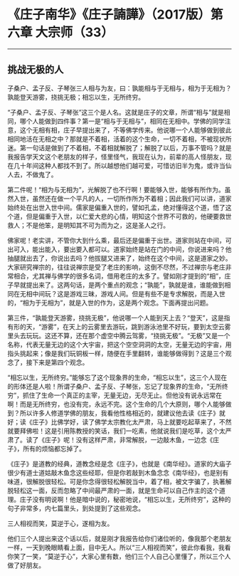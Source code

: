 # 《庄子南华》《庄子諵譁》（2017版）第六章 大宗师（33）

------

## 挑战无极的人

子桑户、孟子反、子琴张三人相与为友，曰：孰能相与于无相与，相为于无相为？孰能登天游雾，挠挑无极；相忘以生，无所终穷。

“子桑户、孟子反、子琴张”这三个是人名。这就是庄子的文章，所谓“相与”就是相同，哪个人能做到四件事？第一是“相与于无相与”，相同在无相中。学佛的同学注意，这个无相有相，庄子早提出来了，不等佛学传来。他说哪一个人能够做到彼此相同地活在无相之中？那就是不着相，活着的这个生命，一切不着相，不被现状所迷。第一句话是做到了不着相，不着相就解脱了；解脱了以后，万事不管吗？就是我报告学天文这个老朋友的样子，怪里怪气，我现在认为，前辈的高人怪朋友，现在几十年间这种人都找不到了。所以越想他们越可爱，可惜访旧半为鬼，或许当仙人去，不做鬼了。

第二件呢！“相为与无相为”，光解脱了也不行啊！要能够入世，能够有所作为。虽然入世，虽然还在做一个平凡的人，一切所作所为不着相；因此我们可以讲，道家始终处在出世入世中间。儒家是偏重入世的，譬如孔孟，绝对懂得这个道，悟了这个道，但是偏重于入世，以仁爱大悲的心情，明知这个世界不可救的，他硬要救世救人；不是他笨，是明知其不可为而为之，这是圣人之行。

佛家呢！老实讲，不管你大到什么乘，最后还是偏重于出世。道家则站在中间，可出可入，能出能入，要出要入都可以。道家始终是站在门的中间，你说进来吗？他抽腿就出去了，你说出去吗？他拔腿又进来了，始终在这个中间，这是道家之妙。大家研究禅宗的，往往说禅宗是受了老庄的影响，这倒不尽然，不过禅宗与老庄非常相合，尤其禅与佛学的很多名词，借用老庄的太多了。譬如刚才提到的“相”，庄子早就提出来了。这两句话，是两个重点的观念；“孰能”，孰就是谁，谁能做到相同在无相中间玩？这是游戏三昧，游戏人间。但是有些不是专求解脱，而是入世的，“相为于无相为”，就是入世的作为，这是两个观念。下面再提出问题。

第三件，“孰能登天游雾，挠挑无极”，他说哪一个人能到天上去？“登天”，这是指有形的天，“游雾”，在天上的云雾里去游玩，跳到游泳池里不好玩，要到太空云雾里头去玩玩。这还不算，还在那个虚空中腾云驾雾，“挠挑无极”。“无极”又是一个名称，代表无量无边的这个大宇宙，把这个空空洞洞的太空，无量无边的宇宙，用指头挑起来；像是我们玩铜板一样，随便在手里翻转，谁能够做得到？这是三个观念了，接下来是第四个观念。

“相忘以生，无所终穷。”能够忘了这个现象界的生命，“相忘以生”，这三个人现在的形体还是人啦！所谓子桑户、孟子反、子琴张，忘记了现象界的生命，“无所终穷”，抓住了生命一个真正的主宰，无量无边，无尽无止。但他没有说永远常在啊！而是无所终穷，也没有完，永远不完。这个生命的几个大原则，哪个人能够做到？所以许多人修道学佛的朋友，我看他性格相近的，就建议他去读《庄子》就好；读《庄子》比佛学好，读了佛学太宗教化太严肃，马上就要吃起草来了，不然就要拜佛啦！这是引用陈教授的笑话，我们一吃素，他就说我们是吃草，这个太严肃了。读了《庄子》呢！没有这样严肃，非常解脱，一边敲木鱼，一边念《庄子》，所有的烦恼都忘掉了。

《庄子》是道教的经典，道教念经是念《庄子》，也就是《南华经》。道家的大庙子很少有道士道姑敲木鱼念这些经耶，但是你若敲到木鱼念念《南华经》，也是别有味道，很解脱很轻松。可是你念得很轻松解脱当中，着了相，被文字骗了，执著解脱轻松这一面，反而忽略了中间最严肃的一面，就是生命可以自己作主的这个道理。庄子没有明说啊！他是暗中说的，秘密地说，“相忘以生，无所终穷”，这种的句子非常多，内七篇里头，到处提到了这些观念。

三人相视而笑，莫逆于心，遂相为友。

他们三个人提出来这个话以后，就是刚才我报告给你们诸位听的，像我那个老朋友一样，一天到晚眼睛看上面，目中无人。所以“三人相视而笑”，彼此你看我，我看你笑了一笑，“莫逆于心”，大家心里有数，他们三个人自己心里懂了，所以三个人做了好朋友。